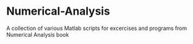 # Numerical-Analysis
A collection of various Matlab scripts for excercises and programs from Numerical Analysis book
